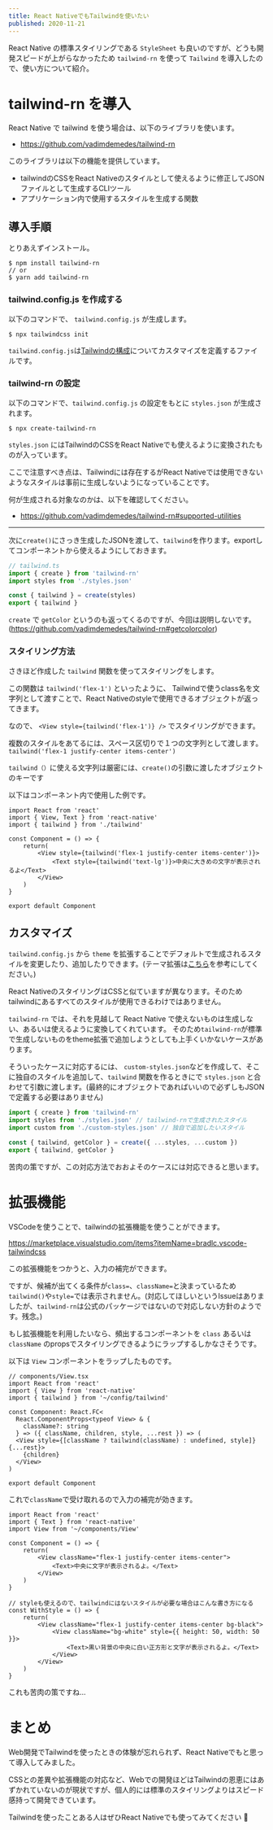 ```yaml
---
title: React NativeでもTailwindを使いたい
published: 2020-11-21
---
```


React Native の標準スタイリングである `StyleSheet` も良いのですが、どうも開発スピードが上がらなかったため `tailwind-rn` を使って `Tailwind` を導入したので、使い方について紹介。

# tailwind-rn を導入

React Native で tailwind を使う場合は、以下のライブラリを使います。

- https://github.com/vadimdemedes/tailwind-rn

このライブラリは以下の機能を提供しています。
- tailwindのCSSをReact Nativeのスタイルとして使えるように修正してJSONファイルとして生成するCLIツール
- アプリケーション内で使用するスタイルを生成する関数

## 導入手順

とりあえずインストール。

```shell
$ npm install tailwind-rn
// or
$ yarn add tailwind-rn
```

### tailwind.config.js を作成する

以下のコマンドで、 `tailwind.config.js` が生成します。

```shell
$ npx tailwindcss init
```

`tailwind.config.js`は[Tailwindの構成](https://tailwindcss.com/docs/configuration)についてカスタマイズを定義するファイルです。

### tailwind-rn の設定

以下のコマンドで、`tailwind.config.js` の設定をもとに `styles.json` が生成されます。

```shell
$ npx create-tailwind-rn
```
`styles.json` にはTailwindのCSSをReact Nativeでも使えるように変換されたものが入っています。

ここで注意すべき点は、Tailwindには存在するがReact Nativeでは使用できないようなスタイルは事前に生成しないようになっていることです。

何が生成される対象なのかは、以下を確認してください。
- https://github.com/vadimdemedes/tailwind-rn#supported-utilities

---

次に`create()`にさっき生成したJSONを渡して、`tailwind`を作ります。exportしてコンポーネントから使えるようにしておきます。

```typescript
// tailwind.ts
import { create } from 'tailwind-rn'
import styles from './styles.json'

const { tailwind } = create(styles)
export { tailwind }
```

`create` で `getColor` というのも返ってくるのですが、今回は説明しないです。(https://github.com/vadimdemedes/tailwind-rn#getcolorcolor)


### スタイリング方法

さきほど作成した `tailwind` 関数を使ってスタイリングをします。

この関数は `tailwind('flex-1')` といったように、 Tailwindで使うclass名を文字列として渡すことで、React Nativeのstyleで使用できるオブジェクトが返ってきます。

なので、 `<View style={tailwind('flex-1')} />` でスタイリングができます。

複数のスタイルをあてるには、スペース区切りで１つの文字列として渡します。
`tailwind('flex-1 justify-center items-center')` 

`tailwind（）`に使える文字列は厳密には、`create()`の引数に渡したオブジェクトのキーです

以下はコンポーネント内で使用した例です。

```tsx
import React from 'react'
import { View, Text } from 'react-native'
import { tailwind } from './tailwind'

const Component = () => {
    return(
        <View style={tailwind('flex-1 justify-center items-center')}>
            <Text style={tailwind('text-lg')}>中央に大きめの文字が表示されるよ</Text>
        </View>
    )
}

export default Component
```

## カスタマイズ

`tailwind.config.js` から `theme` を拡張することでデフォルトで生成されるスタイルを変更したり、追加したりできます。(テーマ拡張は[こちら](https://tailwindcss.com/docs/theme)を参考にしてください。)

React NativeのスタイリングはCSSと似ていますが異なります。そのためtailwindにあるすべてのスタイルが使用できるわけではありません。

`tailwind-rn` では、それを見越して React Native で使えないものは生成しない、あるいは使えるように変換してくれています。
そのため`tailwind-rn`が標準で生成しないものをtheme拡張で追加しようとしても上手くいかないケースがあります。

そういったケースに対応するには、
`custom-styles.json`などを作成して、そこに独自のスタイルを追加して、`tailwind` 関数を作るときにで `styles.json` と合わせて引数に渡します。(最終的にオブジェクトであればいいので必ずしもJSONで定義する必要はありません)

```typescript
import { create } from 'tailwind-rn'
import styles from './styles.json' // tailwind-rnで生成されたスタイル
import custom from './custom-styles.json' // 独自で追加したいスタイル

const { tailwind, getColor } = create({ ...styles, ...custom })
export { tailwind, getColor }
```

苦肉の策ですが、この対応方法でおおよそのケースには対応できると思います。


# 拡張機能

VSCodeを使うことで、tailwindの拡張機能を使うことができます。

https://marketplace.visualstudio.com/items?itemName=bradlc.vscode-tailwindcss

この拡張機能をつかうと、入力の補完ができます。

ですが、候補が出てくる条件が`class=`、`className=`と決まっているため`tailwind()`や`style=`では表示されません。(対応してほしいというIssueはありましたが、`tailwind-rn`は公式のパッケージではないので対応しない方針のようです。残念。)

もし拡張機能を利用したいなら、頻出するコンポーネントを `class` あるいは `className` のpropsでスタイリングできるようにラップするしかなさそうです。

以下は `View` コンポーネントをラップしたものです。

```tsx
// components/View.tsx
import React from 'react'
import { View } from 'react-native'
import { tailwind } from '~/config/tailwind'

const Component: React.FC<
  React.ComponentProps<typeof View> & {
    className?: string
  } => ({ className, children, style, ...rest }) => (
  <View style={[className ? tailwind(className) : undefined, style]} {...rest}>
    {children}
  </View>
)

export default Component
```

これで`className`で受け取れるので入力の補完が効きます。

```tsx
import React from 'react'
import { Text } from 'react-native'
import View from '~/components/View'

const Component = () => {
    return(
        <View className="flex-1 justify-center items-center">
            <Text>中央に文字が表示されるよ。</Text>
        </View>
    )
}

// styleも使えるので、tailwindにはないスタイルが必要な場合はこんな書き方になる
const WithStyle = () => {
    return(
        <View className="flex-1 justify-center items-center bg-black">
            <View className="bg-white" style={{ height: 50, width: 50 }}>
                <Text>黒い背景の中央に白い正方形と文字が表示されるよ。</Text>
            </View>
        </View>
    )
}

```

これも苦肉の策ですね…

# まとめ

Web開発でTailwindを使ったときの体験が忘れられず、React Nativeでもと思って導入してみました。

CSSとの差異や拡張機能の対応など、Webでの開発ほどはTailwindの恩恵にはあずかれていないのが現状ですが、個人的には標準のスタイリングよりはスピード感持って開発できています。

Tailwindを使ったことある人はぜひReact Nativeでも使ってみてください 🙌